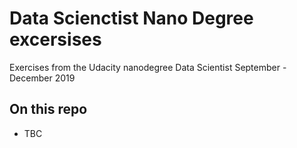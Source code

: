 # Data Scienctist Nano Degree excersises
Exercises from the Udacity nanodegree Data Scientist September - December 2019

## On this repo
<ul>
    <li> TBC </li>
</ul>